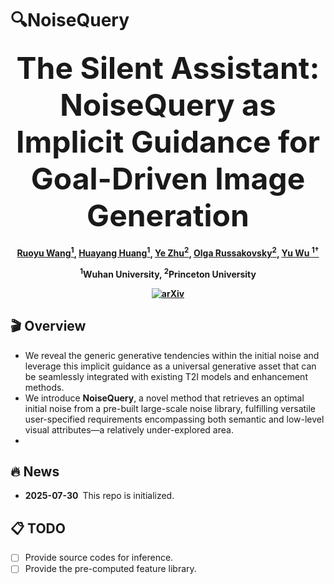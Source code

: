 # 🔍NoiseQuery

<p align="center"> 
  <a href="https://github.com/wangruoyu02/NoiseQuery" style="text-decoration: none"><font size="+4"><strong>The Silent Assistant: NoiseQuery as Implicit Guidance for Goal-Driven Image Generation</strong></font></a> 
</p> 

<h4 align="center">

[Ruoyu Wang<sup>1</sup>](https://scholar.google.com/citations?user=FAoOk1wAAAAJ&hl=zh-CN), [Huayang Huang<sup>1</sup>](https://scholar.google.com/citations?user=tSi70XkAAAAJ&hl=zh-CN), [Ye Zhu<sup>2</sup>](https://l-yezhu.github.io/), [Olga Russakovsky<sup>2</sup>](https://www.cs.princeton.edu/~olgarus/), [Yu Wu <sup>1†</sup>](https://yu-wu.net/)

<sup>1</sup>Wuhan University, <sup>2</sup>Princeton University

[![arXiv](https://img.shields.io/badge/arXiv-2507.10065-b31b1b.svg?logo=arXiv)](https://arxiv.org/abs/2412.05101)



 ## 🎬 Overview
 
- We reveal the generic generative tendencies within the initial noise and leverage this implicit guidance as a universal generative asset that can be seamlessly integrated with existing T2I models and enhancement methods.
- We introduce **NoiseQuery**, a novel method that retrieves an optimal initial noise from a pre-built large-scale noise library, fulfilling versatile user-specified requirements encompassing both semantic and low-level visual attributes—a relatively under-explored area.
- 
## 🔥 News

- **2025-07-30** This repo is initialized.

## 📋 TODO

- [ ] Provide source codes for inference.
- [ ] Provide the pre-computed feature library.
